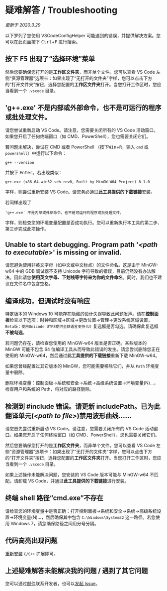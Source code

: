 # 疑难解答 / Troubleshooting

*更新于 2020.3.29*

以下罗列了您使用 VSCodeConfigHelper 可能遇到的错误，并提供解决方案。您可以在此页面按下 <kbd>Ctrl</kbd>+<kbd>F</kbd> 进行搜索。

## 按下 <kbd>F5</kbd> 出现了“选择环境”菜单

然后您要确保您打开的是**工作区文件夹**，而非单个文件。您可以查看 VS Code 左侧“资源管理器”选项卡：如果出现了“无打开的文件夹”字样，您可以点击下方的“打开文件夹”按钮，选择您配置的**工作区文件夹**打开。当您打开工作区时，您应当看到一个 `.vscode` 目录。

## 'g++.exe' 不是内部或外部命令，也不是可运行的程序或批处理文件。

请您尝试重新启动 VS Code。请注意，您需要关闭所有的 VS Code 活动窗口。如果您开启了任何终端窗口（如 CMD、PowerShell），您也需要关闭它们。

若问题未解决，尝试在 CMD 或者 PowerShell （按下<kbd>Win</kbd>+<kbd>R</kbd>，输入 `cmd` 或 `powershell`）中运行以下命令：

```CMD
g++ --version
```

并按下 <kbd>Enter</kbd>。若出现类似：

```
g++.exe (x86_64-win32-seh-rev0, Built by MinGW-W64 Project) 8.1.0
```

字样，则尝试重新安装 VS Code。请您务必通过**此工具提供的下载链接**安装。

若同样出现了

```
'g++.exe' 不是内部或外部命令，也不是可运行的程序或批处理文件。
```

字样，则检查您的环境变量配置是否成功执行。您可以重新执行本工具的第二步、第三步完成此项操作。

## Unable to start debugging. Program path '*\<path to executable\>*' is missing or invalid.

请您避免使用非英文字母（如中文或中文标点）的文件命名。这是由于 MinGW-w64 中的 GDB 调试器不支持 Unicode 字符导致的错误，目前仍然没有办法解决。因此请您**使用英文字母、下划线等字符来为你的文件命名**。同时，我们也不建议在文件名中包含空格。

## 编译成功，但调试时没有响应

特定版本的 Windows 10 可能存在隐藏的设计失误导致此问题发声。请在**控制面板**检查以下选项：时钟和区域->区域->更改位置->管理->更改系统区域设置， `Beta版：使用Unicode UTF8提供全球语言支持(U)` 复选框是否勾选。请确保此复选框**不被勾选**。

若问题仍存在，请检查您使用的 MinGW-w64 版本是否正确。某些版本的 MinGW 可能不包含 64 位编译工具从而导致此错误的发生。请您尝试删除您正在使用的 MinGW-w64，然后通过**此工具提供的下载链接**重新下载 MinGW-w64。

如果您曾经配置过其它版本的 MinGW，您可能需要移除它们，并从 `Path` 环境变量中删除。

删除环境变量：控制面板->系统和安全->系统->高级系统设置->环境变量(N)...，检查用户和系统的 Path，将对应的路径删除。

## 检测到 #include 错误。请更新 includePath。已为此翻译单元(*\<path to file\>*)禁用波形曲线……

请您首先尝试重新启动 VS Code。请注意，您需要关闭所有的 VS Code 活动窗口。如果您开启了任何终端窗口（如 CMD、PowerShell），您也需要关闭它们。

然后您要确保您打开的是**工作区文件夹**，而非单个文件。您可以查看 VS Code 左侧“资源管理器”选项卡：如果出现了“无打开的文件夹”字样，您可以点击下方的“打开文件夹”按钮，选择您配置的**工作区文件夹**打开。当您打开工作区时，您应当看到一个 `.vscode` 目录。

如果上述操作未能解决问题，您安装的 VS Code 版本可能与 MinGW-w64 不匹配。请卸载 VS Code，并通过**此工具提供的下载链接**进行安装。

## 终端 shell 路径“cmd.exe”不存在

请检查您的环境变量中是否正确：打开控制面板->系统和安全->系统->高级系统设置->环境变量(N)...，然后确保其中包含 `C:\Windows\System32` 这一路径。若您使用 Windows 7，请您确保路径之间用分号分隔。

## 代码高亮出现问题

[重新安装](https://marketplace.visualstudio.com/items?itemName=ms-vscode.cpptools) `C/C++` 扩展即可。

## 上述疑难解答未能解决我的问题 / 遇到了其它问题

您可以通过[邮件](mailto:guyutongxue@163.com)联系开发者，也可以[发起 Issue](https://github.com/Guyutongxue/VSCodeConfigHelper/issues)。
